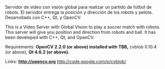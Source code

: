 Servidor de video con visión global para realizar un partido de fútbol de robots. El servidor entrega la posición y dirección de los robots y pelota. Desarrollado con C++, Qt, y OpenCV.


This is a Video Server with Global Vision to play a soccer match with robots. This server will give you position and direction from robots and ball. It has been developed with C++, Qt, and OpenCV.




Requirements:
**OpenCV 2.2.0 (or above) installed with TBB,** cvblob 0.10.4 (or above),
**Qt 4.6.2 (or above).**

Links:
**http://opencv.org** http://code.google.com/p/cvblob/
